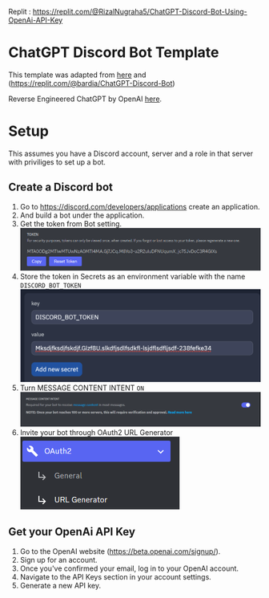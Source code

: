 Replit : https://replit.com/@RizalNugraha5/ChatGPT-Discord-Bot-Using-OpenAi-API-Key

# ChatGPT Discord Bot Template

This template was adapted from [here](https://github.com/Zero6992/chatGPT-discord-bot) and (https://replit.com/@bardia/ChatGPT-Discord-Bot)

Reverse Engineered ChatGPT by OpenAI [here](https://github.com/acheong08/ChatGPT). 

# Setup

This assumes you have a Discord account, server and a role in that server with priviliges to set up a bot.

## Create a Discord bot

1. Go to https://discord.com/developers/applications create an application.
2. And build a bot under the application.
3. Get the token from Bot setting.
   ![1670143818339](image/README/1670143818339.png)
4. Store the token in Secrets as an environment variable with the name `DISCORD_BOT_TOKEN`
   ![1670176461891](image/README/1670176461891.png)
5. Turn MESSAGE CONTENT INTENT `ON`
   ![1670176647431](image/README/1670176647431.png)
6. Invite your bot through OAuth2 URL Generator
   ![1670176722801](image/README/1670176722801.png)

## Get your OpenAi API Key

<ol><li>Go to the OpenAI website (<a href="https://beta.openai.com/signup/" target="_new">https://beta.openai.com/signup/</a>).</li><li>Sign up for an account.</li><li>Once you've confirmed your email, log in to your OpenAI account.</li><li>Navigate to the API Keys section in your account settings.</li><li>Generate a new API key.</li></ol>



